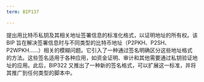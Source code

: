 ```yaml
---
term: BIP137

---
```

提出用比特币私钥及其相关地址签署信息的标准化格式，以证明地址的所有权。该 BIP 旨在解决签署信息时与不同类型的比特币地址（P2PKH、P2SH、P2WPKH......）相关的模糊问题。它引入了一种通过签名明确区分这些地址格式的方法。这些签名适用于各种应用，如资金证明、审计和其他需要通过私钥验证地址的应用。此后，BIP322 又推出了一种新的签名格式，可以扩展这一标准，并将其推广到任何类型的脚本中。